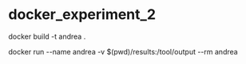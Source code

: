 # docker_experiment_2

docker build -t andrea .

docker run --name andrea -v $(pwd)/results:/tool/output --rm andrea
